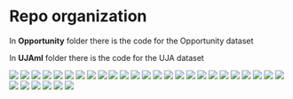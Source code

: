 # Repo organization

In **Opportunity** folder there is the code for the Opportunity dataset

In **UJAml** folder there is the code for the UJA dataset

![](https://github.com/SqrtPapere/ActivityRecognition_DeepLearning/blob/master/readme_images/presentation/1.tiff)
![](https://github.com/SqrtPapere/ActivityRecognition_DeepLearning/blob/master/readme_images/presentation/2.tiff)
![](https://github.com/SqrtPapere/ActivityRecognition_DeepLearning/blob/master/readme_images/presentation/3.tiff)
![](https://github.com/SqrtPapere/ActivityRecognition_DeepLearning/blob/master/readme_images/presentation/4.tiff)
![](https://github.com/SqrtPapere/ActivityRecognition_DeepLearning/blob/master/readme_images/presentation/5.tiff)
![](https://github.com/SqrtPapere/ActivityRecognition_DeepLearning/blob/master/readme_images/presentation/6.tiff)
![](https://github.com/SqrtPapere/ActivityRecognition_DeepLearning/blob/master/readme_images/presentation/7.tiff)
![](https://github.com/SqrtPapere/ActivityRecognition_DeepLearning/blob/master/readme_images/presentation/8.tiff)
![](https://github.com/SqrtPapere/ActivityRecognition_DeepLearning/blob/master/readme_images/presentation/9.tiff)
![](https://github.com/SqrtPapere/ActivityRecognition_DeepLearning/blob/master/readme_images/presentation/10.tiff)
![](https://github.com/SqrtPapere/ActivityRecognition_DeepLearning/blob/master/readme_images/presentation/11.tiff)
![](https://github.com/SqrtPapere/ActivityRecognition_DeepLearning/blob/master/readme_images/presentation/12.tiff)
![](https://github.com/SqrtPapere/ActivityRecognition_DeepLearning/blob/master/readme_images/presentation/13.tiff)
![](https://github.com/SqrtPapere/ActivityRecognition_DeepLearning/blob/master/readme_images/presentation/14.tiff)
![](https://github.com/SqrtPapere/ActivityRecognition_DeepLearning/blob/master/readme_images/presentation/15.tiff)
![](https://github.com/SqrtPapere/ActivityRecognition_DeepLearning/blob/master/readme_images/presentation/16.tiff)
![](https://github.com/SqrtPapere/ActivityRecognition_DeepLearning/blob/master/readme_images/presentation/17.tiff)
![](https://github.com/SqrtPapere/ActivityRecognition_DeepLearning/blob/master/readme_images/presentation/18.tiff)
![](https://github.com/SqrtPapere/ActivityRecognition_DeepLearning/blob/master/readme_images/presentation/19.tiff)
![](https://github.com/SqrtPapere/ActivityRecognition_DeepLearning/blob/master/readme_images/presentation/20.tiff)
![](https://github.com/SqrtPapere/ActivityRecognition_DeepLearning/blob/master/readme_images/presentation/21.tiff)
![](https://github.com/SqrtPapere/ActivityRecognition_DeepLearning/blob/master/readme_images/presentation/22.tiff)
![](https://github.com/SqrtPapere/ActivityRecognition_DeepLearning/blob/master/readme_images/presentation/23.tiff)
![](https://github.com/SqrtPapere/ActivityRecognition_DeepLearning/blob/master/readme_images/presentation/24.tiff)
![](https://github.com/SqrtPapere/ActivityRecognition_DeepLearning/blob/master/readme_images/presentation/25.tiff)
![](https://github.com/SqrtPapere/ActivityRecognition_DeepLearning/blob/master/readme_images/presentation/26.tiff)
![](https://github.com/SqrtPapere/ActivityRecognition_DeepLearning/blob/master/readme_images/presentation/27.tiff)
![](https://github.com/SqrtPapere/ActivityRecognition_DeepLearning/blob/master/readme_images/presentation/28.tiff)
![](https://github.com/SqrtPapere/ActivityRecognition_DeepLearning/blob/master/readme_images/presentation/29.tiff)
![](https://github.com/SqrtPapere/ActivityRecognition_DeepLearning/blob/master/readme_images/presentation/30.tiff)
![](https://github.com/SqrtPapere/ActivityRecognition_DeepLearning/blob/master/readme_images/presentation/31.tiff)

